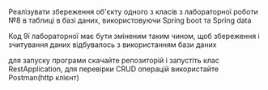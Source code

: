 Реалізувати збереження об'єкту одного з класів з лабораторної роботи №8 в таблиці в базі даних, використовуючи Spring boot та Spring data

Код 9ї лабораторної має бути зміненим таким чином, щоб збереження і зчитування даних відбувалось з використанням бази даних

 для запуску програми скачайте репозиторій і запустіть клас RestApplication, для перевірки CRUD операцій використайте Postman(http клієнт)
